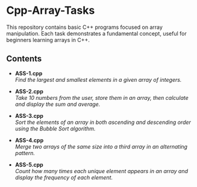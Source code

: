 # Cpp-Array-Tasks

This repository contains basic C++ programs focused on array manipulation. Each task demonstrates a fundamental concept, useful for beginners learning arrays in C++.

## Contents

- **ASS-1.cpp**  
  *Find the largest and smallest elements in a given array of integers.*

- **ASS-2.cpp**  
  *Take 10 numbers from the user, store them in an array, then calculate and display the sum and average.*

- **ASS-3.cpp**  
  *Sort the elements of an array in both ascending and descending order using the Bubble Sort algorithm.*

- **ASS-4.cpp**  
  *Merge two arrays of the same size into a third array in an alternating pattern.*

- **ASS-5.cpp**  
  *Count how many times each unique element appears in an array and display the frequency of each element.*
